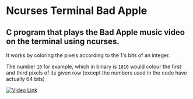 # Ncurses Terminal Bad Apple
## C program that plays the Bad Apple music video on the terminal using ncurses.
It works by coloring the pixels according to the 1's bits of an integer.

The number `10` for example, which in binary is `1010` would colour the first and third pixels of its given row (except the numbers used in the code have actually 64 bits)


[![Video Link](https://img.youtube.com/vi/lgefE4Ca00w/0.jpg)](https://www.youtube.com/watch?v=lgefE4Ca00w)
